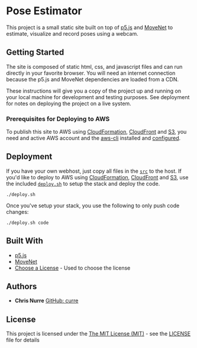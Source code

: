 # Pose Estimator

This project is a small static site built on top of [p5.js](https://p5js.org) and [MoveNet](https://tensorflow.google.cn/hub/tutorials/movenet) to estimate, visualize and record poses using a webcam.


## Getting Started

The site is composed of static html, css, and javascript files and can run directly in your favorite browser. You will need an internet connection because the p5.js and MoveNet dependencies are loaded from a CDN.

These instructions will give you a copy of the project up and running on
your local machine for development and testing purposes. See deployment
for notes on deploying the project on a live system.

### Prerequisites for Deploying to AWS

To publish this site to AWS using [CloudFormation](https://aws.amazon.com/cloudformation/), [CloudFront](https://aws.amazon.com/cloudfront/) and [S3](https://aws.amazon.com/s3), you need and active AWS account and the [aws-cli](https://docs.aws.amazon.com/cli/latest/userguide/cli-chap-welcome.html) installed and [configured](https://docs.aws.amazon.com/cli/latest/userguide/cli-configure-quickstart.html).


## Deployment

If you have your own webhost, just copy all files in the [`src`](./src) to the host. If you'd like to deploy to AWS using [CloudFormation](https://aws.amazon.com/cloudformation/), [CloudFront](https://aws.amazon.com/cloudfront/) and [S3](https://aws.amazon.com/s3), use the included [`deploy.sh`](./deploy.sh) to setup the stack and deploy the code.

```shell
./deploy.sh
```

Once you've setup your stack, you use the following to only push code changes:

```shell
./deploy.sh code
```


## Built With
	
- [p5.js](https://p5js.org)
- [MoveNet](https://tensorflow.google.cn/hub/tutorials/movenet)
- [Choose a License](https://choosealicense.com) - Used to choose the license


## Authors

  - **Chris Nurre**
    [GitHub: curre](https://github.com/cnurre)


## License

This project is licensed under the [The MIT License (MIT)](LICENSE) - see the [LICENSE](LICENSE) file for
details
